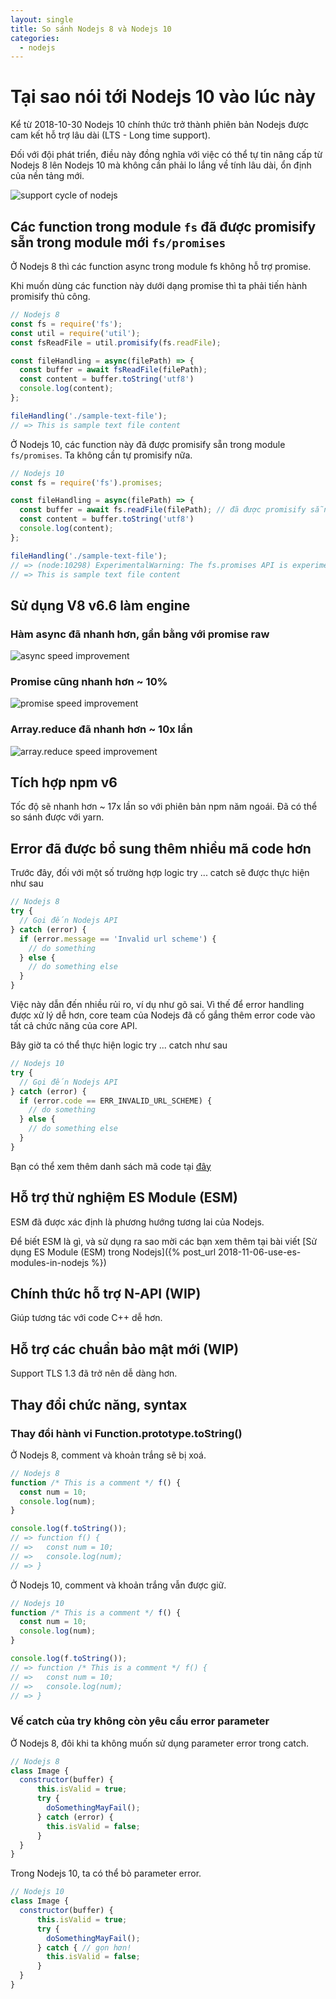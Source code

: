 ```yaml
---
layout: single
title: So sánh Nodejs 8 và Nodejs 10
categories:
  - nodejs
---
```


# Tại sao nói tới Nodejs 10 vào lúc này

Kể từ 2018-10-30 Nodejs 10 chính thức trở thành phiên bản Nodejs được cam kết hỗ trợ lâu dài (LTS - Long time support).

Đối với đội phát triển, điều này đồng nghĩa với việc có thể tự tin nâng cấp từ Nodejs 8 lên Nodejs 10 mà không cần phải lo lắng về tính lâu dài, ổn định của nền tảng mới.

![support cycle of nodejs](https://github.com/nodejs/Release/raw/master/schedule.png)

## Các function trong module `fs` đã được promisify sẵn trong module mới `fs/promises`

Ở Nodejs 8 thì các function async trong module fs không hỗ trợ promise.

Khi muốn dùng các function này dưới dạng promise thì ta phải tiến hành promisify thủ công.

```js
// Nodejs 8
const fs = require('fs');
const util = require('util');
const fsReadFile = util.promisify(fs.readFile);

const fileHandling = async(filePath) => {
  const buffer = await fsReadFile(filePath);
  const content = buffer.toString('utf8')
  console.log(content);
};

fileHandling('./sample-text-file');
// => This is sample text file content
```

Ở Nodejs 10, các function này đã được promisify sẵn trong module `fs/promises`. Ta không cần tự promisify nữa.

```js
// Nodejs 10
const fs = require('fs').promises;

const fileHandling = async(filePath) => {
  const buffer = await fs.readFile(filePath); // đã được promisify sẵn!
  const content = buffer.toString('utf8')
  console.log(content);
};

fileHandling('./sample-text-file');
// => (node:10298) ExperimentalWarning: The fs.promises API is experimental
// => This is sample text file content
```

## Sử dụng V8 v6.6 làm engine

### Hàm async đã nhanh hơn, gần bằng với promise raw

![async speed improvement](https://cdn.auth0.com/blog/nodejs-10-new-changes-deprecations/async-generator.png)

### Promise cũng nhanh hơn ~ 10%

![promise speed improvement](https://cdn.auth0.com/blog/nodejs-10-new-changes-deprecations/promise.png)

### Array.reduce đã nhanh hơn ~ 10x lần

![array.reduce speed improvement](https://cdn.auth0.com/blog/nodejs-10-new-changes-deprecations/array-reduce.png)

## Tích hợp npm v6

Tốc độ sẽ nhanh hơn ~ 17x lần so với phiên bản npm năm ngoái. Đã có thể so sánh được với yarn.

## Error đã được bổ sung thêm nhiều mã code hơn

Trước đây, đối với một số trường hợp logic try ... catch sẽ được thực hiện như sau

```js
// Nodejs 8
try {
  // Gọi đến Nodejs API
} catch (error) {
  if (error.message == 'Invalid url scheme') {
    // do something
  } else {
    // do something else
  }
}
```

Việc này dẫn đến nhiều rủi ro, ví dụ như gõ sai. Vì thế để error handling được xử lý dễ hơn, core team của Nodejs đã cố gắng thêm error code vào tất cả chức năng của core API.

Bây giờ ta có thể thực hiện logic try ... catch như sau

```js
// Nodejs 10
try {
  // Gọi đến Nodejs API
} catch (error) {
  if (error.code == ERR_INVALID_URL_SCHEME) {
    // do something
  } else {
    // do something else
  }
}
```

Bạn có thể xem thêm danh sách mã code tại [đây](https://nodejs.org/docs/latest-v10.x/api/errors.html)

## Hỗ trợ thử nghiệm ES Module (ESM)

ESM đã được xác định là phương hướng tương lai của Nodejs.

Để biết ESM là gì, và sử dụng ra sao mời các bạn xem thêm tại bài viết [Sử dụng ES Module (ESM) trong Nodejs]({% post_url 2018-11-06-use-es-modules-in-nodejs %})

## Chính thức hỗ trợ N-API (WIP)

Giúp tương tác với code C++ dễ hơn.

## Hỗ trợ các chuẩn bảo mật mới (WIP)

Support TLS 1.3 đã trở nên dễ dàng hơn.

## Thay đổi chức năng, syntax

### Thay đổi hành vi Function.prototype.toString()

Ở Nodejs 8, comment và khoản trắng sẽ bị xoá.

```js
// Nodejs 8
function /* This is a comment */ f() {
  const num = 10;
  console.log(num);
}

console.log(f.toString());
// => function f() {
// =>   const num = 10;
// =>   console.log(num);
// => }
```

Ở Nodejs 10, comment và khoản trắng vẫn được giữ.

```js
// Nodejs 10
function /* This is a comment */ f() {
  const num = 10;
  console.log(num);
}

console.log(f.toString());
// => function /* This is a comment */ f() {
// =>   const num = 10;
// =>   console.log(num);
// => }
```

### Vế catch của try không còn yêu cầu error parameter

Ở Nodejs 8, đôi khi ta không muốn sử dụng parameter error trong catch.

```js
// Nodejs 8
class Image {
  constructor(buffer) {
      this.isValid = true;
      try {
        doSomethingMayFail();
      } catch (error) {
        this.isValid = false;
      }
  }
}
```

Trong Nodejs 10, ta có thể bỏ parameter error.

```js
// Nodejs 10
class Image {
  constructor(buffer) {
      this.isValid = true;
      try {
        doSomethingMayFail();
      } catch { // gọn hơn!
        this.isValid = false;
      }
  }
}
```
